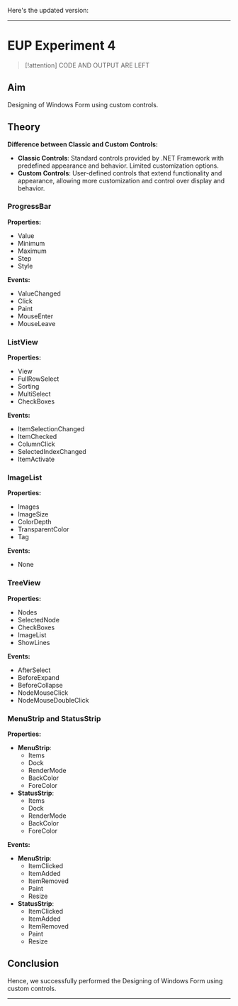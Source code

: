 Here's the updated version:

---

# EUP Experiment 4
> [!attention] CODE AND OUTPUT ARE LEFT
## Aim
Designing of Windows Form using custom controls.

## Theory

**Difference between Classic and Custom Controls:**
- **Classic Controls**: Standard controls provided by .NET Framework with predefined appearance and behavior. Limited customization options.
- **Custom Controls**: User-defined controls that extend functionality and appearance, allowing more customization and control over display and behavior.

### **ProgressBar**

**Properties:**
- Value
- Minimum
- Maximum
- Step
- Style

**Events:**
- ValueChanged
- Click
- Paint
- MouseEnter
- MouseLeave

### **ListView**

**Properties:**
- View
- FullRowSelect
- Sorting
- MultiSelect
- CheckBoxes

**Events:**
- ItemSelectionChanged
- ItemChecked
- ColumnClick
- SelectedIndexChanged
- ItemActivate

### **ImageList**

**Properties:**
- Images
- ImageSize
- ColorDepth
- TransparentColor
- Tag

**Events:**
- None

### **TreeView**

**Properties:**
- Nodes
- SelectedNode
- CheckBoxes
- ImageList
- ShowLines

**Events:**
- AfterSelect
- BeforeExpand
- BeforeCollapse
- NodeMouseClick
- NodeMouseDoubleClick

### **MenuStrip and StatusStrip**

**Properties:**
- **MenuStrip**:
  - Items
  - Dock
  - RenderMode
  - BackColor
  - ForeColor
- **StatusStrip**:
  - Items
  - Dock
  - RenderMode
  - BackColor
  - ForeColor

**Events:**
- **MenuStrip**:
  - ItemClicked
  - ItemAdded
  - ItemRemoved
  - Paint
  - Resize
- **StatusStrip**:
  - ItemClicked
  - ItemAdded
  - ItemRemoved
  - Paint
  - Resize

## Conclusion
Hence, we successfully performed the Designing of Windows Form using custom controls.

---

